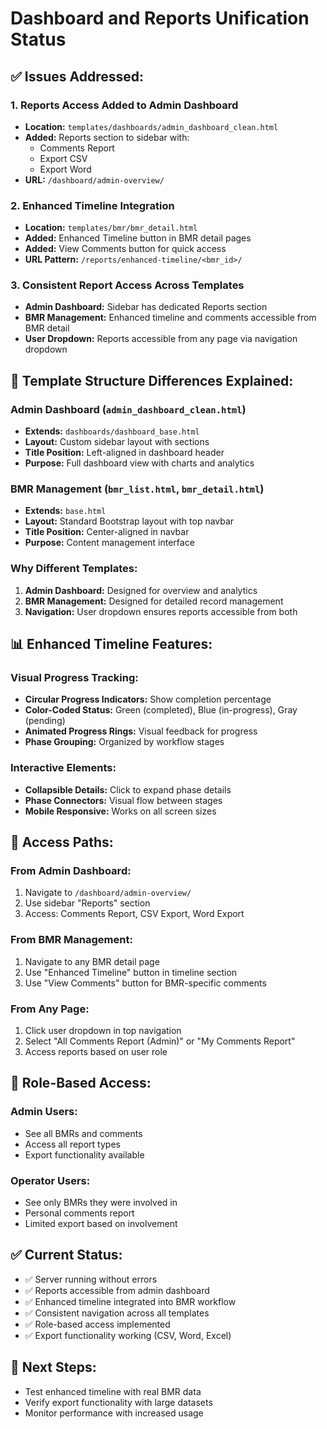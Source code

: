 # Dashboard and Reports Unification Status

## ✅ **Issues Addressed:**

### 1. **Reports Access Added to Admin Dashboard**
- **Location:** `templates/dashboards/admin_dashboard_clean.html`
- **Added:** Reports section to sidebar with:
  - Comments Report
  - Export CSV
  - Export Word
- **URL:** `/dashboard/admin-overview/`

### 2. **Enhanced Timeline Integration**
- **Location:** `templates/bmr/bmr_detail.html`
- **Added:** Enhanced Timeline button in BMR detail pages
- **Added:** View Comments button for quick access
- **URL Pattern:** `/reports/enhanced-timeline/<bmr_id>/`

### 3. **Consistent Report Access Across Templates**
- **Admin Dashboard:** Sidebar has dedicated Reports section
- **BMR Management:** Enhanced timeline and comments accessible from BMR detail
- **User Dropdown:** Reports accessible from any page via navigation dropdown

## 🔧 **Template Structure Differences Explained:**

### Admin Dashboard (`admin_dashboard_clean.html`)
- **Extends:** `dashboards/dashboard_base.html`
- **Layout:** Custom sidebar layout with sections
- **Title Position:** Left-aligned in dashboard header
- **Purpose:** Full dashboard view with charts and analytics

### BMR Management (`bmr_list.html`, `bmr_detail.html`)
- **Extends:** `base.html`
- **Layout:** Standard Bootstrap layout with top navbar
- **Title Position:** Center-aligned in navbar
- **Purpose:** Content management interface

### **Why Different Templates:**
1. **Admin Dashboard:** Designed for overview and analytics
2. **BMR Management:** Designed for detailed record management
3. **Navigation:** User dropdown ensures reports accessible from both

## 📊 **Enhanced Timeline Features:**

### Visual Progress Tracking:
- **Circular Progress Indicators:** Show completion percentage
- **Color-Coded Status:** Green (completed), Blue (in-progress), Gray (pending)
- **Animated Progress Rings:** Visual feedback for progress
- **Phase Grouping:** Organized by workflow stages

### Interactive Elements:
- **Collapsible Details:** Click to expand phase details
- **Phase Connectors:** Visual flow between stages
- **Mobile Responsive:** Works on all screen sizes

## 🔗 **Access Paths:**

### From Admin Dashboard:
1. Navigate to `/dashboard/admin-overview/`
2. Use sidebar "Reports" section
3. Access: Comments Report, CSV Export, Word Export

### From BMR Management:
1. Navigate to any BMR detail page
2. Use "Enhanced Timeline" button in timeline section
3. Use "View Comments" button for BMR-specific comments

### From Any Page:
1. Click user dropdown in top navigation
2. Select "All Comments Report (Admin)" or "My Comments Report"
3. Access reports based on user role

## 🎯 **Role-Based Access:**

### Admin Users:
- See all BMRs and comments
- Access all report types
- Export functionality available

### Operator Users:
- See only BMRs they were involved in
- Personal comments report
- Limited export based on involvement

## ✅ **Current Status:**
- ✅ Server running without errors
- ✅ Reports accessible from admin dashboard
- ✅ Enhanced timeline integrated into BMR workflow
- ✅ Consistent navigation across all templates
- ✅ Role-based access implemented
- ✅ Export functionality working (CSV, Word, Excel)

## 🔄 **Next Steps:**
- Test enhanced timeline with real BMR data
- Verify export functionality with large datasets
- Monitor performance with increased usage
